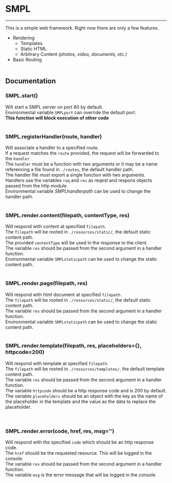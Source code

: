 # SMPL
---
This is a simple web framework.
Right now there are only a few features.
 - Rendering
	- Templates
	- Static HTML
	- Arbitrary Content *(photos, video, documents, etc.)*
 - Basic Routing
 </br></br>

## Documentation

### SMPL.start()
Will start a SMPL server on port 80 by default. </br>
Environmental variable `SMPLport` can override the default port. </br>
**This function will block execution of other code**
</br></br>

### SMPL.registerHandler(route, handler)
Will associate a handler to a specified route. </br>
If a request matches the `route` provided, the request will be forwarded to the `handler`. </br>
The `handler` must be a function with two arguments or it may be a name referencing a file found in `./routes`, the default handler path. </br>
The handler file must export a single function with two arguments. </br>
Handlers use the variables `req` and `res` as reqest and respons objects passed from the http module.</br>
Environmental variable *SMPLhandlerpath* can be used to change the handler path.
</br></br>

### SMPL.render.content(filepath, contentType, res)
Will respond with content at specified `filepath`. </br>
The `filepath` will be rooted in `./resources/static/`, the default static content path. </br>
The provided `contentType` will be used in the response to the client. </br>
The variable `res` should be passed from the second argument in a handler function. </br>
Environmental variable `SMPLstaticpath` can be used to change the static content path.
</br></br>

### SMPL.render.page(filepath, res)
Will respond with html document at specified `filepath`. </br>
The `filepath` will be rooted in `./resources/static/`, the default static content path. </br>
The variable `res` should be passed from the second argument in a handler function. </br>
Environmental variable `SMPLstaticpath` can be used to change the static content path.
</br></br>

### SMPL.render.template(filepath, res, placeholders=\{\}, httpcode=200)
Will respond with template at specified `filepath`. </br>
The `filepath` will be rooted in `./resources/templates/`, the default template content path. </br>
The variable `res` should be passed from the second argument in a handler function. </br>
The variable `httpcode` should be a http response code and is 200 by default. </br>
The variable `placeholders` should be an object with the key as the name of the placeholder in the template and the value as the data to replace the placeholder. </br>
</br></br>

### SMPL.render.error(code, href, res, msg='')
Will respond with the specified `code` which should be an http response code. </br>
The `href` should be the requested resource. This will be logged in the console. </br>
The variable `res` should be passed from the second argument in a handler function. </br>
The variable `msg` is the error message that will be logged in the console.